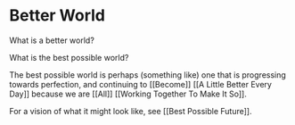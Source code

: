 # Better World

What is a better world? 

What is the best possible world? 

The best possible world is perhaps (something like) one that is progressing towards perfection, and continuing to [[Become]] [[A Little Better Every Day]] because we are [[All]] [[Working Together To Make It So]]. 

For a vision of what it might look like, see [[Best Possible Future]]. 
